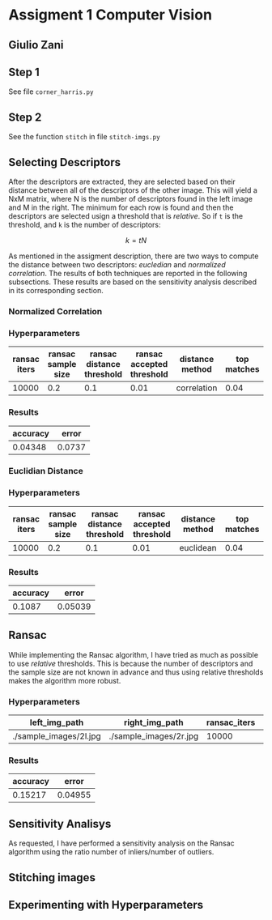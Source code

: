# Assigment 1 Computer Vision
## Giulio Zani

## Step 1
See file `corner_harris.py`

## Step 2
See the function `stitch` in file `stitch-imgs.py`

## Selecting Descriptors
After the descriptors are extracted, they are selected based on their distance between all of the descriptors of the other image. This will yield a NxM matrix, where N is the number of descriptors found in the left image and M in the right. The minimum for each row is found and then the descriptors are selected usign a threshold that is *relative*. So if `t` is the threshold, and `k` is the number of descriptors:

$$ k = tN $$

As mentioned in the assigment description, there are two ways to compute the distance between two descriptors: *eucledian* and *normalized correlation*.
The results of both techniques are reported in the following subsections.
These results are based on the sensitivity analysis described in its corresponding section.

### Normalized Correlation

### Hyperparameters
| ransac iters | ransac sample size | ransac distance threshold | ransac accepted threshold | distance method | top matches |
|-----|-----|-----|-----|-----|-----|
| 10000 | 0.2 | 0.1 | 0.01 | correlation | 0.04 |

### Results
| accuracy | error |
|-----|-----|
| 0.04348 | 0.0737 |

### Euclidian Distance
### Hyperparameters
| ransac iters | ransac sample size | ransac distance threshold | ransac accepted threshold | distance method | top matches |
|-----|-----|-----|-----|-----|-----|
| 10000 | 0.2 | 0.1 | 0.01 | euclidean | 0.04 |

### Results
| accuracy | error |
|-----|-----|
| 0.1087 | 0.05039 |

## Ransac 
While implementing the Ransac algorithm, I have tried as much as possible to use *relative* thresholds. This is because the number of descriptors and the sample size are not known in advance and thus using relative thresholds makes the algorithm more robust.

### Hyperparameters
| left_img_path | right_img_path | ransac_iters | ransac_sample_size | ransac_distance_threshold | ransac_accepted_threshold | save_path | distance_method | top_matches |
|-----|-----|-----|-----|-----|-----|-----|-----|-----|
| ./sample_images/2l.jpg | ./sample_images/2r.jpg | 10000 | 0.2 | 0.1 | 0.01 | ./out_imgs | euclidean | 0.04 |

### Results
| accuracy | error |
|-----|-----|
| 0.15217 | 0.04955 |

## Sensitivity Analisys 
As requested, I have performed a sensitivity analysis on the Ransac algorithm using the ratio number of inliers/number of outliers.


## Stitching images

## Experimenting with Hyperparameters